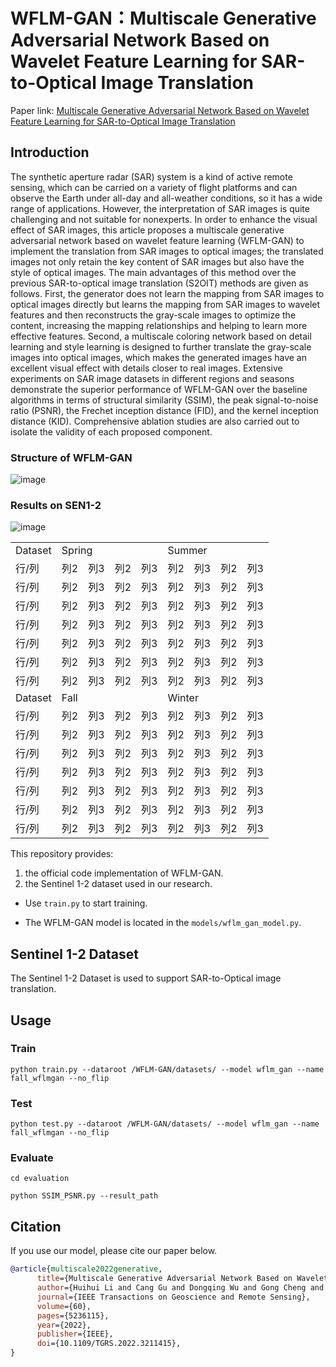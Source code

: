 # WFLM-GAN：Multiscale Generative Adversarial Network  Based on Wavelet Feature Learning for  SAR-to-Optical Image Translation
Paper link: [Multiscale Generative Adversarial Network Based on Wavelet Feature Learning for SAR-to-Optical Image Translation](https://ieeexplore.ieee.org/abstract/document/9912365)

## Introduction 

The synthetic aperture radar (SAR) system is a kind of active remote sensing, which can be carried on a variety of flight platforms and can observe the Earth under all-day and all-weather conditions, so it has a wide range of applications. However, the interpretation of SAR images is quite challenging and not suitable for nonexperts. In order to enhance the visual effect of SAR images, this article proposes a multiscale generative adversarial network based on wavelet feature learning (WFLM-GAN) to implement the translation from SAR images to optical images; the translated images not only retain the key content of SAR images but also have the style of optical images. The main advantages of this method over the previous SAR-to-optical image translation (S2OIT) methods are given as follows. First, the generator does not learn the mapping from SAR images to optical images directly but learns the mapping from SAR images to wavelet features and then reconstructs the gray-scale images to optimize the content, increasing the mapping relationships and helping to learn more effective features. Second, a multiscale coloring network based on detail learning and style learning is designed to further translate the gray-scale images into optical images, which makes the generated images have an excellent visual effect with details closer to real images. Extensive experiments on SAR image datasets in different regions and seasons demonstrate the superior performance of WFLM-GAN over the baseline algorithms in terms of structural similarity (SSIM), the peak signal-to-noise ratio (PSNR), the Frechet inception distance (FID), and the kernel inception distance (KID). Comprehensive ablation studies are also carried out to isolate the validity of each proposed component.

### Structure of WFLM-GAN

![image](https://github.com/NWPU-IVIP/WFLM-GAN/blob/main/figures/figure1.png)

### Results on SEN1-2

![image](https://github.com/NWPU-IVIP/WFLM-GAN/blob/main/figures/figure2.png)


<table class="center">
    <tr>
      <td>Dataset</td> 
       <td colspan="4">Spring</td>  
      <td colspan="4">Summer</td>  
   </tr>
    <tr>
  	  <td>行/列</td> 
        <td>列2</td> 
        <td>列3</td> 
        <td>列2</td> 
        <td>列3</td>   
           <td>列2</td> 
        <td>列3</td> 
        <td>列2</td> 
        <td>列3</td> 
    </tr>
        <tr>
  	  <td>行/列</td> 
        <td>列2</td> 
        <td>列3</td> 
        <td>列2</td> 
        <td>列3</td>   
               <td>列2</td> 
        <td>列3</td> 
        <td>列2</td> 
        <td>列3</td> 
    </tr>
          <tr>
  	  <td>行/列</td> 
        <td>列2</td> 
        <td>列3</td> 
        <td>列2</td> 
        <td>列3</td>   
                 <td>列2</td> 
        <td>列3</td> 
        <td>列2</td> 
        <td>列3</td> 
    </tr>
          <tr>
  	  <td>行/列</td> 
        <td>列2</td> 
        <td>列3</td> 
        <td>列2</td> 
        <td>列3</td>   
                 <td>列2</td> 
        <td>列3</td> 
        <td>列2</td> 
        <td>列3</td> 
    </tr>
          <tr>
  	  <td>行/列</td> 
        <td>列2</td> 
        <td>列3</td> 
        <td>列2</td> 
        <td>列3</td>   
                 <td>列2</td> 
        <td>列3</td> 
        <td>列2</td> 
        <td>列3</td> 
    </tr>
          <tr>
  	  <td>行/列</td> 
        <td>列2</td> 
        <td>列3</td> 
        <td>列2</td> 
        <td>列3</td>   
                 <td>列2</td> 
        <td>列3</td> 
        <td>列2</td> 
        <td>列3</td> 
    </tr>
          <tr>
  	  <td>行/列</td> 
        <td>列2</td> 
        <td>列3</td> 
        <td>列2</td> 
        <td>列3</td>   
                 <td>列2</td> 
        <td>列3</td> 
        <td>列2</td> 
        <td>列3</td> 
    </tr>
    <tr>
      <td>Dataset</td> 
       <td colspan="4">Fall</td>    
      <td colspan="4">Winter</td>  
   </tr>
    <tr>
  	  <td>行/列</td> 
        <td>列2</td> 
        <td>列3</td> 
        <td>列2</td> 
        <td>列3</td>   
           <td>列2</td> 
        <td>列3</td> 
        <td>列2</td> 
        <td>列3</td> 
    </tr>
        <tr>
  	  <td>行/列</td> 
        <td>列2</td> 
        <td>列3</td> 
        <td>列2</td> 
        <td>列3</td>   
               <td>列2</td> 
        <td>列3</td> 
        <td>列2</td> 
        <td>列3</td> 
    </tr>
          <tr>
  	  <td>行/列</td> 
        <td>列2</td> 
        <td>列3</td> 
        <td>列2</td> 
        <td>列3</td>   
                 <td>列2</td> 
        <td>列3</td> 
        <td>列2</td> 
        <td>列3</td> 
    </tr>
          <tr>
  	  <td>行/列</td> 
        <td>列2</td> 
        <td>列3</td> 
        <td>列2</td> 
        <td>列3</td>   
                 <td>列2</td> 
        <td>列3</td> 
        <td>列2</td> 
        <td>列3</td> 
    </tr>
          <tr>
  	  <td>行/列</td> 
        <td>列2</td> 
        <td>列3</td> 
        <td>列2</td> 
        <td>列3</td>   
                 <td>列2</td> 
        <td>列3</td> 
        <td>列2</td> 
        <td>列3</td> 
    </tr>
          <tr>
  	  <td>行/列</td> 
        <td>列2</td> 
        <td>列3</td> 
        <td>列2</td> 
        <td>列3</td>   
                 <td>列2</td> 
        <td>列3</td> 
        <td>列2</td> 
        <td>列3</td> 
    </tr>
          <tr>
  	  <td>行/列</td> 
        <td>列2</td> 
        <td>列3</td> 
        <td>列2</td> 
        <td>列3</td>   
                 <td>列2</td> 
        <td>列3</td> 
        <td>列2</td> 
        <td>列3</td> 
    </tr>
</table>

This repository provides:

1. the official code implementation of WFLM-GAN.
2. the  Sentinel 1-2 dataset used in our research. 

- Use `train.py` to start training. 

- The WFLM-GAN model is located in the `models/wflm_gan_model.py`.


##  Sentinel 1-2 Dataset
The Sentinel 1-2 Dataset is used to support SAR-to-Optical image translation.



## Usage

### Train
```
python train.py --dataroot /WFLM-GAN/datasets/ --model wflm_gan --name fall_wflmgan --no_flip
```
### Test
```
python test.py --dataroot /WFLM-GAN/datasets/ --model wflm_gan --name fall_wflmgan --no_flip 
```
### Evaluate
```
cd evaluation
```
```
python SSIM_PSNR.py --result_path 
```
## Citation

If you use our model, please cite our paper below.

```BibTeX
@article{multiscale2022generative,
      title={Multiscale Generative Adversarial Network Based on Wavelet Feature Learning for SAR-to-Optical Image Translation}, 
      author={Huihui Li and Cang Gu and Dongqing Wu and Gong Cheng and Lei Guo and Hang Liu},
      journal={IEEE Transactions on Geoscience and Remote Sensing},
      volume={60},
      pages={5236115},
      year={2022},
      publisher={IEEE},
      doi={10.1109/TGRS.2022.3211415},
}
```
